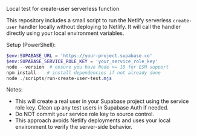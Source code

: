 Local test for create-user serverless function

This repository includes a small script to run the Netlify serverless `create-user` handler locally without deploying to Netlify. It will call the handler directly using your local environment variables.

Setup (PowerShell):

```powershell
$env:SUPABASE_URL = 'https://your-project.supabase.co'
$env:SUPABASE_SERVICE_ROLE_KEY = 'your_service_role_key'
node --version  # ensure you have Node >= 18 for ESM support
npm install    # install dependencies if not already done
node ./scripts/run-create-user-test.mjs
```

Notes:
- This will create a real user in your Supabase project using the service role key. Clean up any test users in Supabase Auth if needed.
- Do NOT commit your service role key to source control.
- This approach avoids Netlify deployments and uses your local environment to verify the server-side behavior.
